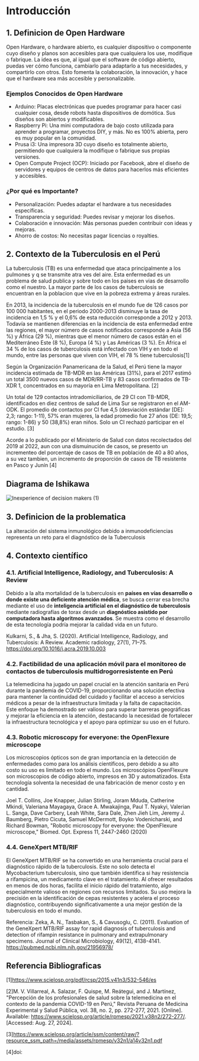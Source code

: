 # Introducción
## 1. Definicion de Open Hardware
Open Hardware, o hardware abierto, es cualquier dispositivo o componente cuyo diseño y planos son accesibles para que cualquiera los use, modifique o fabrique. La idea es que, al igual que el software de código abierto, puedas ver cómo funciona, cambiarlo para adaptarlo a tus necesidades, y compartirlo con otros. Esto fomenta la colaboración, la innovación, y hace que el hardware sea más accesible y personalizable.
### Ejemplos Conocidos de Open Hardware
 - Arduino: Placas electrónicas que puedes programar para hacer casi cualquier cosa, desde robots hasta dispositivos de domótica. Sus diseños son abiertos y modificables.
 - Raspberry Pi: Una mini computadora de bajo costo utilizada para aprender a programar, proyectos DIY, y más. No es 100% abierta, pero es muy popular en la comunidad.
 - Prusa i3: Una impresora 3D cuyo diseño es totalmente abierto, permitiendo que cualquiera la modifique o fabrique sus propias versiones.
 - Open Compute Project (OCP): Iniciado por Facebook, abre el diseño de servidores y equipos de centros de datos para hacerlos más eficientes y accesibles.
### ¿Por qué es Importante?
- Personalización: Puedes adaptar el hardware a tus necesidades específicas.
 - Transparencia y seguridad: Puedes revisar y mejorar los diseños.
 - Colaboración e innovación: Más personas pueden contribuir con ideas y mejoras.
 - Ahorro de costos: No necesitas pagar licencias o royalties.

 ## 2. Contexto de la Tuberculosis en el Perú
La tuberculosis (TB) es una enfermedad que ataca principalmente a los pulmones y q se transmite atra ves del aire. Esta enfermedad es un problema de salud publica y sobre todo en los paises en vias de desarrollo como el nuestro. La mayor parte de los casos de tuberculosis se encuentran en la poblacion que vive en la pobreza extrema y áreas rurales.

En 2013, la incidencia de la tuberculosis en el mundo fue de 126 casos por 100 000 habitantes, en el periodo 2000-2013 disminuye la tasa de incidencia en 1,5 % y el 0,6% de esta reducción corresponde a 2012 y 2013. Todavía se mantienen diferencias en la incidencia de esta enfermedad entre las regiones, el mayor número de casos notificados corresponde a Asia (56 %) y África (29 %), mientras que el menor número de casos están en el Mediterráneo Este (8 %), Europa (4 %) y Las Américas (3 %). En África el 34 % de los casos de tuberculosis está infectado con VIH y en todo el mundo, entre las personas que viven con VIH, el 78 % tiene tuberculosis[1]

Según la Organización Panamericana de la Salud, el Perú tiene la mayor incidencia estimada de TB-MDR en las Américas (31%), para el 2017 estimó un total 3500 nuevos casos de MDR/RR-TB y 83 casos confirmados de TB-XDR 1, concentrados en su mayoría en Lima Metropolitana. [2] 

Un total de 129 contactos intradomiciliarios, de 29 CI con TB-MDR, identificados en diez centros de salud de Lima Sur se registraron en el AM-ODK. El promedio de contactos por CI fue 4,5 (desviación estándar [DE]: 2,3; rango: 1-11), 57% eran mujeres, la edad promedio fue 27 años (DE: 19,5; rango: 1-86) y 50 (38,8%) eran niños. Solo un CI rechazó participar en el estudio. [3]

Acorde a lo publicado por el Ministerio de Salud con datos recolectados del 2019 al 2022, aun con una dismuinución de casos, se presento un incrementeo del porcentaje de casos de TB en población de 40 a 80 años, a su vez tambien, un incremento de proporción de casos de TB resistente en Pasco y Junín [4]

## Diagrama de Ishikawa
![Inexperience of decision makers (1)](https://github.com/user-attachments/assets/db4040a3-7801-4bf0-af68-a6ab69e2370a)


## 3. Definicion de la problematica

La alteración del sistema inmunológico debido a inmunodeficiencias representa un reto para el diagnóstico de la Tuberculosis 


## 4. Contexto científico
### 4.1.  Artificial Intelligence, Radiology, and Tuberculosis: A Review 
Debido a la alta mortalidad de la tuberculosis en **países en vías desarrollo o donde existe una deficiente atención médica**, se busca cerrar esa brecha mediante el uso de **inteligencia artificial en el diagnóstico de tuberculosis** mediante radiografías de torax desde un **diagnóstico asistido por computadora hasta algoritmos avanzados**. Se muestra como el desarrollo de esta tecnología podría mejorar la calidad vida en un futuro.

Kulkarni, S., & Jha, S. (2020). Artificial Intelligence, Radiology, and Tuberculosis: A Review. Academic radiology, 27(1), 71–75. https://doi.org/10.1016/j.acra.2019.10.003

### 4.2. Factibilidad de una aplicación móvil para el monitoreo de contactos de tuberculosis multidrogorresistente en Perú  
La telemedicina ha jugado un papel crucial en la atención sanitaria en Perú durante la pandemia de COVID-19, proporcionando una solución efectiva para mantener la continuidad del cuidado y facilitar el acceso a servicios médicos a pesar de la infraestructura limitada y la falta de capacitación. Este enfoque ha demostrado ser valioso para superar barreras geográficas y mejorar la eficiencia en la atención, destacando la necesidad de fortalecer la infraestructura tecnológica y el apoyo para optimizar su uso en el futuro.
### 4.3.  Robotic microscopy for everyone: the OpenFlexure microscope
Los microscopios ópticos son de gran importancia en la detección de enfermedades como para los análisis científicos, pero debido a su alto costo su uso es limitado en todo el mundo. Los microscópios OpenFlexure son microscopios de código abierto, impresos en 3D y automatizados. Esta tecnología solventa la necesidad de una fabricación de menor costo y en cantidad.

Joel T. Collins, Joe Knapper, Julian Stirling, Joram Mduda, Catherine Mkindi, Valeriana Mayagaya, Grace A. Mwakajinga, Paul T. Nyakyi, Valerian L. Sanga, Dave Carbery, Leah White, Sara Dale, Zhen Jieh Lim, Jeremy J. Baumberg, Pietro Cicuta, Samuel McDermott, Boyko Vodenicharski, and Richard Bowman, "Robotic microscopy for everyone: the OpenFlexure microscope," Biomed. Opt. Express 11, 2447-2460 (2020)

### 4.4. GeneXpert MTB/RIF
El GeneXpert MTB/RIF se ha convertido en una herramienta crucial para el diagnóstico rápido de la tuberculosis. Este no solo detecta el Mycobacterium tuberculosis, sino que también identifica si hay resistencia a rifampicina, un medicamento clave en el tratamiento. Al ofrecer resultados en menos de dos horas, facilita el inicio rápido del tratamiento, algo especialmente valioso en regiones con recursos limitados. Su uso mejora la precisión en la identificación de cepas resistentes y acelera el proceso diagnóstico, contribuyendo significativamente a una mejor gestión de la tuberculosis en todo el mundo.

Referencia: Zeka, A. N., Tasbakan, S., & Cavusoglu, C. (2011). Evaluation of the GeneXpert MTB/RIF assay for rapid diagnosis of tuberculosis and detection of rifampin resistance in pulmonary and extrapulmonary specimens. Journal of Clinical Microbiology, 49(12), 4138-4141. https://pubmed.ncbi.nlm.nih.gov/21956978/

## Referencia Bibliograficas

[1]https://www.scielosp.org/pdf/rcsp/2015.v41n3/532-546/es

[2]M. V. Villarreal, A. Salazar, F. Quispe, M. Reátegui, and J. Martínez, "Percepción de los profesionales de salud sobre la telemedicina en el contexto de la pandemia COVID-19 en Perú," Revista Peruana de Medicina Experimental y Salud Pública, vol. 38, no. 2, pp. 272-277, 2021. [Online]. Available: https://www.scielosp.org/article/rpmesp/2021.v38n2/272-277/. [Accessed: Aug. 27, 2024].

[3]https://www.scielosp.org/article/ssm/content/raw/?resource_ssm_path=/media/assets/rpmesp/v32n1/a14v32n1.pdf

[4]doi: 
